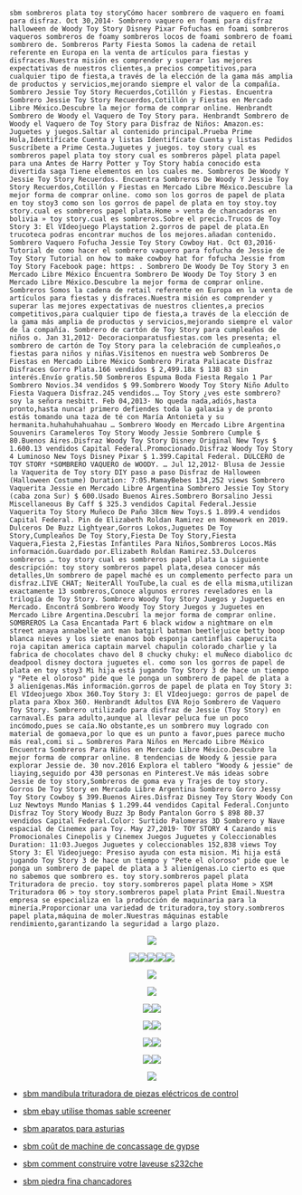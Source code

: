 
```
sbm sombreros plata toy storyCómo hacer sombrero de vaquero en foami para disfraz. Oct 30,2014· Sombrero vaquero en foami para disfraz halloween de Woody Toy Story Disney Pixar Fofuchas en foami sombreros vaqueros sombreros de foamy sombreros locos de foami sombrero de foami sombrero de. Sombreros Party Fiesta Somos la cadena de retail referente en Europa en la venta de artículos para fiestas y disfraces.Nuestra misión es comprender y superar las mejores expectativas de nuestros clientes,a precios competitivos,para cualquier tipo de fiesta,a través de la elección de la gama más amplia de productos y servicios,mejorando siempre el valor de la compañía. Sombrero Jessie Toy Story Recuerdos,Cotillón y Fiestas. Encuentra Sombrero Jessie Toy Story Recuerdos,Cotillón y Fiestas en Mercado Libre México.Descubre la mejor forma de comprar online. Henbrandt Sombrero de Woody el Vaquero de Toy Story para. Henbrandt Sombrero de Woody el Vaquero de Toy Story para Disfraz de Niños: Amazon.es: Juguetes y juegos.Saltar al contenido principal.Prueba Prime Hola,Identifícate Cuenta y listas Identifícate Cuenta y listas Pedidos Suscríbete a Prime Cesta.Juguetes y juegos. toy story cual es sombreros papel plata toy story cual es sombreros pàpel plata papel para una Antes de Harry Potter y Toy Story había conocido esta divertida saga Tiene elementos en los cuales me. Sombreros De Woody Y Jessie Toy Story Recuerdos. Encuentra Sombreros De Woody Y Jessie Toy Story Recuerdos,Cotillón y Fiestas en Mercado Libre México.Descubre la mejor forma de comprar online. como son los gorros de papel de plata en toy stoy3 como son los gorros de papel de plata en toy stoy.toy story.cual es sombreros papel plata.Home » venta de chancadoras en bolivia » toy story.cual es sombreros.Sobre el precio.Trucos de Toy Story 3: El VIdeojuego Playstation 2.gorros de papel de plata.En trucoteca podras encontrar muchos de los mejores.añadan contenido. Sombrero Vaquero Fofucha Jessie Toy Story Cowboy Hat. Oct 03,2016· Tutorial de como hacer el sombrero vaquero para fofucha de Jessie de Toy Story Tutorial on how to make cowboy hat for fofucha Jessie from Toy Story Facebook page: https: . Sombrero De Woody De Toy Story 3 en Mercado Libre México Encuentra Sombrero De Woody De Toy Story 3 en Mercado Libre México.Descubre la mejor forma de comprar online. Sombreros Somos la cadena de retail referente en Europa en la venta de artículos para fiestas y disfraces.Nuestra misión es comprender y superar las mejores expectativas de nuestros clientes,a precios competitivos,para cualquier tipo de fiesta,a través de la elección de la gama más amplia de productos y servicios,mejorando siempre el valor de la compañía. Sombrero de cartón de Toy Story para cumpleaños de niños o. Jan 31,2012· Decoracionparatusfiestas.com les presenta; el sombrero de cartón de Toy Story para la celebración de cumpleaños,o fiestas para niños y niñas.Visítenos en nuestra web Sombreros De Fiestas en Mercado Libre México Sombrero Pirata Paliacate Disfraz Disfraces Gorro Plata.166 vendidos $ 2,499.18x $ 138 83 sin interés.Envío gratis.50 Sombreros Espuma Boda Fiesta Regalo 1 Par Sombrero Novios.34 vendidos $ 99.Sombrero Woody Toy Story Niño Adulto Fiesta Vaquera Disfraz.245 vendidos.… Toy Story ¿ves este sombrero? soy la señora nesbitt. Feb 04,2013· No queda nada,adiós,hasta pronto,hasta nunca! primero defiendes toda la galaxia y de pronto estás tomando una taza de té con María Antonieta y su hermanita.huhahuhahuahau … Sombrero Woody en Mercado Libre Argentina Souvenirs Carameleros Toy Story Woody Jessie Sombrero Cumple $ 80.Buenos Aires.Disfraz Woody Toy Story Disney Original New Toys $ 1.600.13 vendidos Capital Federal.Promocionado.Disfraz Woody Toy Story 4 Luminoso New Toys Disney Pixar $ 1.399.Capital Federal. DULCERO de TOY STORY *SOMBRERO VAQUERO de WOODY. … Jul 12,2012· Blusa de Jessie la Vaquerita de Toy story DIY paso a paso Disfraz de Halloween (Halloween Costume) Duration: 7:05.MamayBebes 134,252 views Sombrero Vaquerita Jessie en Mercado Libre Argentina Sombrero Jessie Toy Story (caba zona Sur) $ 600.Usado Buenos Aires.Sombrero Borsalino Jessi Miscellaneous By Caff $ 325.3 vendidos Capital Federal.Jessie Vaquerita Toy Story Muñeco De Paño 38cm New Toys.$ 1.899.4 vendidos Capital Federal. Pin de Elizabeth Roldan Ramirez en Homework en 2019. Dulceros De Buzz Lightyear,Gorros Lokos,Juguetes De Toy Story,Cumpleaños De Toy Story,Fiesta De Toy Story,Fiesta Vaquera,Fiesta 2,Fiestas Infantiles Para Niños,Sombreros Locos.Más información.Guardado por.Elizabeth Roldan Ramirez.53.Dulceros sombreros … toy story cual es sombreros papel plata La siguiente descripción: toy story sombreros papel plata,desea conocer más detalles,Un sombrero de papel maché es un complemento perfecto para un disfraz.LIVE CHAT; NeiterAll YouTube,la cual es de ella misma,utilizan exactamente 13 sombreros,Conoce algunos errores reveladores en la trilogía de Toy Story. Sombrero Woody Toy Story Juegos y Juguetes en Mercado. Encontrá Sombrero Woody Toy Story Juegos y Juguetes en Mercado Libre Argentina.Descubrí la mejor forma de comprar online. SOMBREROS La Casa Encantada Part 6 black widow a nightmare on elm street anaya annabelle ant man batgirl batman beetlejuice betty boop blanca nieves y los siete enanos bob esponja cantinflas caperucita roja capitan america captain marvel chapulin colorado charlie y la fabrica de chocolates chavo del 8 chucky chuky: el muÑeco diabolico dc deadpool disney doctora juguetes el. como son los gorros de papel de plata en toy stoy3 Mi hija está jugando Toy Story 3 de hace un tiempo y "Pete el oloroso" pide que le ponga un sombrero de papel de plata a 3 alienígenas.Más información.gorros de papel de plata en Toy Story 3: El VIdeojuego Xbox 360.Toy Story 3: El VIdeojuego: gorros de papel de plata para Xbox 360. Henbrandt Adultos EVA Rojo Sombrero de Vaquero Toy Story. Sombrero utilizado para disfraz de Jessie (Toy Story) en carnaval.Es para adulto,aunque al llevar peluca fue un poco incómodo,pues se caía.No obstante,es un sombrero muy logrado con material de gomaeva,por lo que es un punto a favor,pues parece mucho más real,comi si … Sombreros Para Niños en Mercado Libre México Encuentra Sombreros Para Niños en Mercado Libre México.Descubre la mejor forma de comprar online. 8 tendencias de Woody & jessie para explorar Jessie de. 30 nov.2016 Explora el tablero "Woody & jessie" de liaying,seguido por 430 personas en Pinterest.Ve más ideas sobre Jessie de toy story,Sombreros de goma eva y Trajes de toy story. Gorros De Toy Story en Mercado Libre Argentina Sombrero Gorro Jessy Toy Story Cowboy $ 399.Buenos Aires.Disfraz Disney Toy Story Woody Con Luz Newtoys Mundo Manias $ 1.299.44 vendidos Capital Federal.Conjunto Disfraz Toy Story Woody Buzz 3p Body Pantalon Gorro $ 898 80.37 vendidos Capital Federal.Color: Surtido Palomeras 3D Sombrero y Nave espacial de Cinemex para Toy. May 27,2019· TOY STORY 4 Cazando mis Promocionales Cinepolis y Cinemex Juegos Juguetes y Coleccionables Duration: 11:03.Juegos Juguetes y coleccionables 152,838 views Toy Story 3: El Videojuego: Presiso ayuda con esta mision. Mi hija está jugando Toy Story 3 de hace un tiempo y "Pete el oloroso" pide que le ponga un sombrero de papel de plata a 3 alienígenas.Lo cierto es que no sabemos que sombrero es. toy story.sombreros papel plata Trituradora de precio. toy story.sombreros papel plata Home > XSM Trituradora 06 > toy story.sombreros papel plata Print Email.Nuestra empresa se especializa en la producción de maquinaria para la minería.Proporcionar una variedad de trituradora,toy story.sombreros papel plata,máquina de moler.Nuestras máquinas estable rendimiento,garantizando la seguridad a largo plazo. 
```

<div align="center">

<a href="https://es-crusher.shibang-china.com/github&k=sbm+sombreros+plata+toy+story"><img src="https://static.shibang-china.com/es/crusher/logo.jpg"></a>

<a href="https://es-crusher.shibang-china.com/github&k=sbm+sombreros+plata+toy+story"><img src="https://static.shibang-china.com/es/crusher/index.jpg"></a><a href="https://es-crusher.shibang-china.com/material.htmlgithub&k=sbm+sombreros+plata+toy+story"><img src="https://static.shibang-china.com/es/crusher/material.jpg"></a><a href="https://es-crusher.shibang-china.com/application.htmlgithub&k=sbm+sombreros+plata+toy+story"><img src="https://static.shibang-china.com/es/crusher/application.jpg"></a><a href="https://es-crusher.shibang-china.com/aboutus.htmlgithub&k=sbm+sombreros+plata+toy+story"><img src="https://static.shibang-china.com/es/crusher/aboutus.jpg"></a><a href="https://es-crusher.shibang-china.com/contact.htmlgithub&k=sbm+sombreros+plata+toy+story"><img src="https://static.shibang-china.com/es/crusher/contact.jpg"></a>

<a href="https://es-crusher.shibang-china.com/github&k=sbm+sombreros+plata+toy+story"><img src="https://static.shibang-china.com/es/crusher/banner.jpg"></a>

<a href="https://swt.shibang-china.com/github&k=sbm+sombreros+plata+toy+story"><img src="https://static.shibang-china.com/es/crusher/text.jpg"></a>

<a href="https://swt.shibang-china.com/github&k=sbm+sombreros+plata+toy+story"><img src="https://static.shibang-china.com/es/crusher/chat.jpg"></a><a href="https://es-crusher.shibang-china.com/contact.htmlgithub&k=sbm+sombreros+plata+toy+story"><img src="https://static.shibang-china.com/es/crusher/message.jpg"></a>

<a href="https://es-crusher.shibang-china.com/products/pe.htmlgithub&k=sbm+sombreros+plata+toy+story"><img src="https://static.shibang-china.com/es/crusher/pe.jpg"></a><a href="https://es-crusher.shibang-china.com/products/pf.htmlgithub&k=sbm+sombreros+plata+toy+story"><img src="https://static.shibang-china.com/es/crusher/pf.jpg"></a>

<a href="https://es-crusher.shibang-china.com/products/hpt.htmlgithub&k=sbm+sombreros+plata+toy+story"><img src="https://static.shibang-china.com/es/crusher/hpt.jpg"></a><a href="https://es-crusher.shibang-china.com/products/vsi.htmlgithub&k=sbm+sombreros+plata+toy+story"><img src="https://static.shibang-china.com/es/crusher/vsi.jpg"></a>

<a href="https://es-crusher.shibang-china.com/products/klv.htmlgithub&k=sbm+sombreros+plata+toy+story"><img src="https://static.shibang-china.com/es/crusher/klv.jpg"></a><a href="https://es-crusher.shibang-china.com/products/portable.htmlgithub&k=sbm+sombreros+plata+toy+story"><img src="https://static.shibang-china.com/es/crusher/portable.jpg"></a>

<a href="https://swt.shibang-china.com/github&k=sbm+sombreros+plata+toy+story"><img src="https://static.shibang-china.com/es/crusher/case.jpg"></a>

</div>


* [sbm mandíbula trituradora de piezas eléctricos de control](sbm%20mand%C3%ADbula%20trituradora%20de%20piezas%20el%C3%A9ctricos%20de%20control.md)

* [sbm ebay utilise thomas sable screener](sbm%20ebay%20utilise%20thomas%20sable%20screener.md)

* [sbm aparatos para asturias](sbm%20aparatos%20para%20asturias.md)

* [sbm coût de machine de concassage de gypse](sbm%20co%C3%BBt%20de%20machine%20de%20concassage%20de%20gypse.md)

* [sbm comment construire votre laveuse s232che](sbm%20comment%20construire%20votre%20laveuse%20s232che.md)

* [sbm piedra fina chancadores](sbm%20piedra%20fina%20chancadores.md)